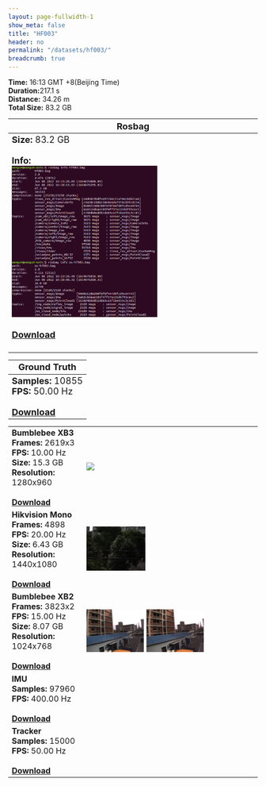 ```yaml
---
layout: page-fullwidth-1
show_meta: false
title: "HF003"
header: no
permalink: "/datasets/hf003/"
breadcrumb: true
---
```

<b>Time:</b> 16:13 GMT +8(Beijing Time) <br>
<b>Duration:</b>217.1 s<br>
<b>Distance:</b> 34.26 m<br>
<b>Total Size:</b> 83.2 GB<br>

<td>
 <table>
 <thead>
	<tr>
      <th><font size="4">Rosbag</font></th>
	</tr >
  </thead>
	<tr>
        <td width="90%">
            <font size="4">
                    <b>Size:</b> 83.2 GB<br>
                    <br>
                    <b>Info:</b><br>
                    <img src="/data_image/aerial_03/hf001_bag_info.png" width='60%'/><br>
                    <br>
                    <b><a href="https://rec.ustc.edu.cn/share/dc0a48d0-8fd7-11ed-ab39-1516dca095eb"><font size="4">Download</font></a></b><br>
                    <br>
            </font>
        </td>
    </tr>
</table>
</td>

<table>
 <thead>
	<tr>
      <th><font size="4">Ground Truth</font></th>
	</tr >
  </thead>
    <tr>
	    <td>
        <font size="4">
            <b>Samples:</b> 10855 <br>
            <b>FPS:</b> 50.00 Hz<br>
            <br>
            <b><a href="https://rec.ustc.edu.cn/share/3ad92f40-9318-11ed-82bd-db71d48068b0">Download</a></b>
        </font>
        </td>
	</tr >
</table>

<table>
	<tr>
	    <td width="30%">
        <font size="3">
            <b>Bumblebee XB3</b><br>
            <b>Frames:</b> 2619x3<br>
            <b>FPS:</b> 10.00 Hz<br>
            <b>Size:</b> 15.3 GB<br>
            <b>Resolution:</b> 1280x960<br>
            <br>
            <b><a href="https://rec.ustc.edu.cn/share/bd8850d0-934f-11ed-a8e6-79f88a4e9a2a">Download</a></b>
        </font>
        </td>
        <td>
            <a href="https://rec.ustc.edu.cn/share/bd8850d0-934f-11ed-a8e6-79f88a4e9a2a">
                <img src="/data_image/aerial_03/hf001_xb3.jpg" width='100%'/>
            </a>
        </td>
	</tr >
    <tr>
	    <td>
        <font size="3">
            <b>Hikvision Mono</b><br>
            <b>Frames:</b> 4898<br>
            <b>FPS:</b> 20.00 Hz<br>
            <b>Size:</b> 6.43 GB<br>
            <b>Resolution:</b> 1440x1080<br>
            <br>
            <b><a href="https://rec.ustc.edu.cn/share/a41f5bf0-934f-11ed-8766-95ceb21bd383">Download</a></b>
        </font>
        </td>
        <td>
            <a href="https://rec.ustc.edu.cn/share/a41f5bf0-934f-11ed-8766-95ceb21bd383">
                <img src="/data_image/aerial_03/hf001_hik_mono.png" width='35%'/>
            </a>
        </td>
	</tr >
	<tr>
	    <td>
        <font size="3">
            <b>Bumblebee XB2</b><br>
            <b>Frames:</b> 3823x2<br>
            <b>FPS:</b> 15.00 Hz<br>
            <b>Size:</b> 8.07 GB<br>
            <b>Resolution:</b> 1024x768<br>
            <br>
            <b><a href="https://rec.ustc.edu.cn/share/df0dc410-934f-11ed-a8ab-ad0293904e99">Download</a></b>
        </font>
        </td>
        <td>
            <a href="https://rec.ustc.edu.cn/share/df0dc410-934f-11ed-a8ab-ad0293904e99">
                <img src="/data_image/aerial_03/hf001_xb2.png" width='70%'/>
            </a>
        </td>
	</tr >
        <tr>
	    <td>
        <font size="3">
            <b>IMU</b><br>
            <b>Samples:</b> 97960 <br>
            <b>FPS:</b> 400.00 Hz<br>
            <br>
            <b><a href="https://rec.ustc.edu.cn/share/61782530-9350-11ed-bada-230ec2eafe28">Download</a></b>
        </font>
        </td>
        <td>
            <a href="https://rec.ustc.edu.cn/share/61782530-9350-11ed-bada-230ec2eafe28">
                <img src=" " width='70%'/>
            </a>
        </td>
	</tr >
    <tr>
	    <td>
        <font size="3">
            <b>Tracker</b><br>
            <b>Samples:</b> 15000 <br>
            <b>FPS:</b> 50.00 Hz<br>
            <br>
            <b><a href="https://rec.ustc.edu.cn/share/38ea9d10-9353-11ed-a11f-93567133877c">Download</a></b>
        </font>
        </td>
        <td>
            <a href="https://rec.ustc.edu.cn/share/38ea9d10-9353-11ed-a11f-93567133877c">
                <img src=" " width='70%'/>
            </a>
        </td>
	</tr >
</table>